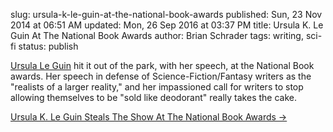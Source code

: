 slug: ursula-k-le-guin-at-the-national-book-awards
published: Sun, 23 Nov 2014 at 06:51 AM
updated: Mon, 26 Sep 2016 at 03:37 PM
title: Ursula K. Le Guin At The National Book Awards
author: Brian Schrader
tags: writing, sci-fi
status: publish

[Ursula Le Guin][1] hit it out of the park, with her speech, at the National Book awards. Her speech in defense of Science-Fiction/Fantasy writers as the "realists of a larger reality," and her impassioned call for writers to stop allowing themselves to be "sold like deodorant" really takes the cake.

[1]: http://en.wikipedia.org/wiki/Ursula_K._Le_Guin

[Ursula K. Le Guin Steals The Show At The National Book Awards &#8594;](http://www.npr.org/blogs/thetwo-way/2014/11/20/365434149/book-news-ursula-k-le-guin-steals-the-show-at-the-national-book-awards?sc=ipad&f=1008)